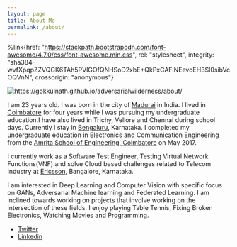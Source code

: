 ```yaml
---
layout: page
title: About Me
permalink: /about/
---
```


%link{href: "https://stackpath.bootstrapcdn.com/font-awesome/4.7.0/css/font-awesome.min.css", rel: "stylesheet", integrity: "sha384-wvfXpqpZZVQGK6TAh5PVlGOfQNHSoD2xbE+QkPxCAFlNEevoEH3Sl0sibVcOQVnN", crossorigin: "anonymous"}


![]({{site.baseurl}}/images/logo.png "https://gokkulnath.github.io/adversarialwilderness/about/")

I am 23 years old. I was born in the city of [Madurai](https://en.wikipedia.org/wiki/Madurai) in India. I lived in [Coimbatore](https://en.wikipedia.org/wiki/Coimbatore) for four years while I was pursuing my undergraduate education.I have also lived in  Trichy, Vellore and Chennai during school days. Currently I stay in [Bengaluru](https://en.wikipedia.org/wiki/Bangalore), Karnataka. I completed my undergraduate education in Electronics and Communication Engineering from the [Amrita School of Engineering, Coimbatore](https://www.amrita.edu/campus/coimbatore) on May 2017.

I currently work as a Software Test Engineer, Testing Virtual Network Functions(VNF) and solve Cloud based challenges related to Telecom Industry at [Ericsson](http://ericsson.com/), Bangalore, Karnataka.

I am interested in Deep Learning and Computer Vision with specific focus on GANs, Adversarial Machine learning and Federated Learning. I am inclined towards working on projects that involve working on the intersection of these fields. I enjoy playing Table Tennis, Fixing Broken Electronics, Watching Movies and Programming.


<!-- 

[<img src="https://raw.githubusercontent.com/Gokkulnath/adversarialwilderness/master/images/logos/LinkedIn_Logo_2013.png" width="60">](https://www.linkedin.com/in/gokkulnathts/)
&nbsp;
[<img src="https://raw.githubusercontent.com/Gokkulnath/adversarialwilderness/master/images/logos/GitHub_logo_2013_padded.png" width="60">](https://github.com/Gokkulnath)
&nbsp;
[<img src="https://upload.wikimedia.org/wikipedia/commons/7/7c/Kaggle_logo.png" width="60">](https://kaggle.com/gokkulnath)
&nbsp;
[<img src="https://raw.githubusercontent.com/Gokkulnath/adversarialwilderness/master/images/logos/Twitter_bird_logo_2012.png" width="60">](https://twitter.com/gokkulnath) -->





<ul class="icons">
    <li><a href="https://twitter.com/gokkulnath" class="icon brands fa-twitter"><span class="label">Twitter</span></a></li>
    <!-- <li><a href="#" class="icon brands fa-facebook-f"><span class="label">Facebook</span></a></li> -->
    <!-- <li><a href="#" class="icon brands fa-instagram"><span class="label">Instagram</span></a></li> -->
    <!-- <li><a href="#" class="icon brands fa-pinterest"><span class="label">Pinterest</span></a></li> -->
    <!-- <li><a href="#" class="icon brands fa-dribbble"><span class="label">Dribbble</span></a></li> -->
    <li><a href="https://www.linkedin.com/in/gokkulnathts" class="icon brands fa-linkedin-in"><span class="label">Linkedin</span></a></li>
</ul>